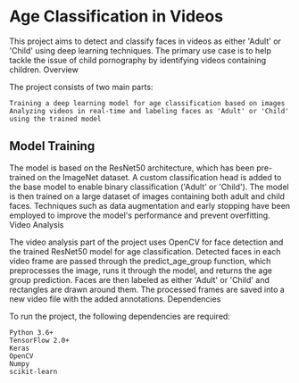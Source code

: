 # Age Classification in Videos

This project aims to detect and classify faces in videos as either 'Adult' or 'Child' using deep learning techniques. The primary use case is to help tackle the issue of child pornography by identifying videos containing children.
Overview

The project consists of two main parts:

    Training a deep learning model for age classification based on images
    Analyzing videos in real-time and labeling faces as 'Adult' or 'Child' using the trained model

## Model Training

The model is based on the ResNet50 architecture, which has been pre-trained on the ImageNet dataset. A custom classification head is added to the base model to enable binary classification ('Adult' or 'Child'). The model is then trained on a large dataset of images containing both adult and child faces. Techniques such as data augmentation and early stopping have been employed to improve the model's performance and prevent overfitting.
Video Analysis

The video analysis part of the project uses OpenCV for face detection and the trained ResNet50 model for age classification. Detected faces in each video frame are passed through the predict_age_group function, which preprocesses the image, runs it through the model, and returns the age group prediction. Faces are then labeled as either 'Adult' or 'Child' and rectangles are drawn around them. The processed frames are saved into a new video file with the added annotations.
Dependencies

To run the project, the following dependencies are required:

    Python 3.6+
    TensorFlow 2.0+
    Keras
    OpenCV
    Numpy
    scikit-learn
